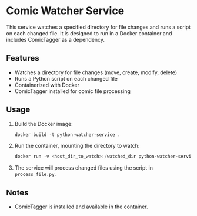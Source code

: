 # Comic Watcher Service

This service watches a specified directory for file changes and runs a script on each changed file. It is designed to run in a Docker container and includes ComicTagger as a dependency.

## Features
- Watches a directory for file changes (move, create, modify, delete)
- Runs a Python script on each changed file
- Containerized with Docker
- ComicTagger installed for comic file processing

## Usage
1. Build the Docker image:
   ```powershell
   docker build -t python-watcher-service .
   ```
2. Run the container, mounting the directory to watch:
   ```powershell
   docker run -v <host_dir_to_watch>:/watched_dir python-watcher-service
   ```
3. The service will process changed files using the script in `process_file.py`.

## Notes
- ComicTagger is installed and available in the container.
